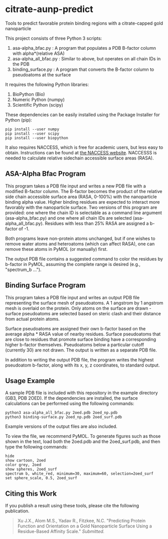 # citrate-aunp-predict
Tools to predict favorable protein binding regions with a citrate-capped gold nanoparticle

This project consists of three Python 3 scripts:

1. asa-alpha_bfac.py     : A program that populates a PDB B-factor column with alpha*(relative ASA)
2. asa-alpha_all_bfac.py : Similar to above, but operates on all chain IDs in the PDB
3. binding_surface.py    : A program that converts the B-factor column to pseudoatoms at the surface

It requires the following Python libraries:

1. BioPython (Bio)
2. Numeric Python (numpy)
3. Scientific Python (scipy)

These dependencies can be easily installed using the Package Installer for Python (pip):

```
pip install --user numpy
pip install --user scipy
pip install --user biopython
```

It also requires NACCESS, which is free for academic users, but less easy to obtain. Instructions
can be found at [the NACCESS website](http://www.bioinf.manchester.ac.uk/naccess/). NACCESSS is 
needed to calculate relative sidechain accessible surface areas (RASA).

## ASA-Alpha Bfac Program

This program takes a PDB file input and writes a new PDB file with a modified B-factor column. The 
B-factor becomes the product of the relative side chain accessible surface area (RASA, 0-100%) with 
the nanoparticle binding alpha value. Higher binding residues are expected to interact more 
favorably with the nanoparticle surface. Two versions of this program are provided: one where the
chain ID is selectable as a command line argument (asa-alpha_bfac.py) and one where all chain IDs
are selected (asa-alpha_all_bfac.py). Residues with less than 25% RASA are assigned a b-factor of -1.

Both programs leave non-protein atoms unchanged, but if one wishes to remove water atoms and
heteroatoms (which can affect RASA), one can remove these atoms in PyMOL (or manually) first.

The output PDB file contains a suggested command to color the residues by b-factor in PyMOL, 
assuming the complete range is desired (e.g., "spectrum_b ...").

## Binding Surface Program

This program takes a PDB file input and writes an output PDB file representing the surface mesh
of pseudoatoms. A 1 angstrom by 1 angstrom mesh is overlaid on the protein. Only atoms on the 
surface are drawn - surface pseudoatoms are selected based on steric clash and their distance 
from actual protein atoms.

Surface pseudoatoms are assigned their own b-factor based on the average alpha * RASA value of 
nearby residues. Surface pseudoatoms that are close to residues that promote surface binding
have a corresponding higher b-factor themselves. Pseudoatoms below a particular cutoff 
(currently 30) are not drawn. The output is written as a separate PDB file.

In addition to writing the output PDB file, the program writes the highest pseudoatom
b-factor, along with its x, y, z coordinates, to standard output.

## Usage Example

A sample PDB file is included with this repository in the example directory (GB3, PDB 2OED). 
If the dependencies are installed, the surface calculations can be performed using the 
following commands:

```
python3 asa-alpha_all_bfac.py 2oed.pdb 2oed_np.pdb
python3 binding-surface.py 2oed_np.pdb 2oed_surf.pdb
```

Example versions of the output files are also included. 

To view the file, we recommend PyMOL. To generate figures such as those shown in the text,
load both the 2oed.pdb and the 2oed_surf.pdb, and then type the following commands:

```
hide
show cartoon, 2oed
color grey, 2oed
show spheres, 2oed_surf
spectrum b, white_red, minimum=30, maximum=60, selection=2oed_surf
set sphere_scale, 0.5, 2oed_surf
```

## Citing this Work

If you publish a result using these tools, please cite the following publication.

> Xu J.X., Alom M.S., Yadav R., Fitzkee, N.C. "Predicting Protein Function and Orientation 
> on a Gold Nanoparticle Surface Using a Residue-Based Affinity Scale." *Submitted.*
